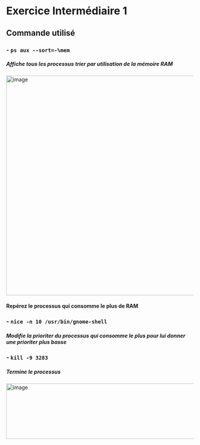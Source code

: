# Exercice Intermédiaire 1

## Commande utilisé
### - `ps aux --sort=-%mem`
##### Affiche tous les processus trier par utilisation de la mémoire RAM

<img width="874" height="591" alt="image" src="https://github.com/user-attachments/assets/90d9c2db-94d9-4cd4-83f7-92639f5aec88" />

#### Repérez le processus qui consomme le plus de RAM

### - `nice -n 10 /usr/bin/gnome-shell`
##### Modifie la prioriter du processus qui consomme le plus pour lui donner une prioriter plus basse

### - `kill -9 3283`
##### Termine le processus

<img width="885" height="149" alt="image" src="https://github.com/user-attachments/assets/ff98d0b6-2519-4b30-89ad-5f4a2f9becf4" />
